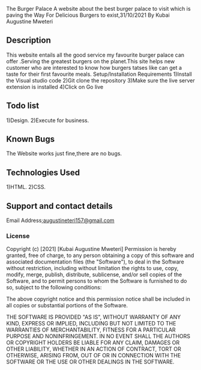 The Burger Palace
A website about the best burger palace to visit which is paving the Way For Delicious Burgers to exist,31/10/2021
By Kubai Augustine Mweteri

## Description
This website entails all the good service my favourite burger palace can offer .Serving the greatest burgers on the planet.This site helps new customer who are interested to know how burgers tatses like can get a taste for their first favourite meals.
Setup/Installation Requirements
1)Install the Visual studio code
2)Git clone the repository
3)Make sure the live server extension is installed
4)Click on Go live

## Todo list
1)Design.
2)Execute for business.

## Known Bugs
The Website works just fine,there are no bugs.
## Technologies Used
1)HTML.
2)CSS.
## Support and contact details
Email Address;augustineteri157@gmail.com

### License
Copyright (c) [2021] [Kubai Augustine Mweteri]
Permission is hereby granted, free of charge, to any person obtaining a copy of this software and associated documentation files (the "Software"), to deal in the Software without restriction, including without limitation the rights to use, copy, modify, merge, publish, distribute, sublicense, and/or sell copies of the Software, and to permit persons to whom the Software is furnished to do so, subject to the following conditions:

The above copyright notice and this permission notice shall be included in all copies or substantial portions of the Software.

THE SOFTWARE IS PROVIDED "AS IS", WITHOUT WARRANTY OF ANY KIND, EXPRESS OR IMPLIED, INCLUDING BUT NOT LIMITED TO THE WARRANTIES OF MERCHANTABILITY, FITNESS FOR A PARTICULAR PURPOSE AND NONINFRINGEMENT. IN NO EVENT SHALL THE AUTHORS OR COPYRIGHT HOLDERS BE LIABLE FOR ANY CLAIM, DAMAGES OR OTHER LIABILITY, WHETHER IN AN ACTION OF CONTRACT, TORT OR OTHERWISE, ARISING FROM, OUT OF OR IN CONNECTION WITH THE SOFTWARE OR THE USE OR OTHER DEALINGS IN THE SOFTWARE.
  
  